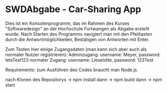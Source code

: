 # SWDAbgabe - Car-Sharing App

Dies ist ein Konsolenprogramm, das im Rahmen des Kurses "Softwaredesign" an der Hochschule Furtwangen als Abgabe erstellt wurde.
Nach Starten des Programms navigiert man mit den Pfeiltasten durch die Antwortmöglichkeiten, Bestätigen von Antworten mit Enter. 

Zum Testen hier einige Zugangsdaten (man kann sich aber auch als normaler Nutzer registrieren):
Adminzugang: username: Meyer, password: letsTest123
normaler Zugang: username: Lieselotte, password: 123Test


Requirements:
zum Ausführen des Codes braucht man Node.js.

nach Klonen des Repositorys -> npm install
dann -> npm build
dann -> npm start